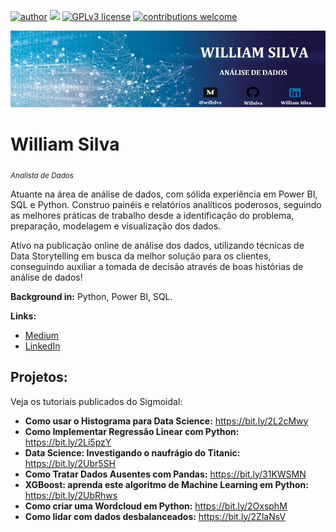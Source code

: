 [![author](https://img.shields.io/badge/author-williamsilva-red.svg)](https://www.linkedin.com/in/william-silva-a4489621a/) [![](https://img.shields.io/badge/python-3.9.7+-blue.svg)](https://www.python.org/downloads/release/python-397/) [![GPLv3 license](https://img.shields.io/badge/License-GPLv3-blue.svg)](http://perso.crans.org/besson/LICENSE.html) [![contributions welcome](https://img.shields.io/badge/contributions-welcome-brightgreen.svg?style=flat)](https://github.com/Willslva/data_science)

<p align="center">
  <img src="banner.jpg" >
</p>

# William Silva
<sub>*Analista de Dados*</sub>

Atuante na área de análise de dados, com sólida experiência em Power BI, SQL e Python. Construo painéis e relatórios analíticos poderosos, seguindo as melhores práticas de trabalho desde a identificação do problema, preparação, modelagem e visualização dos dados.

Ativo na publicação online de análise dos dados, utilizando técnicas de Data Storytelling em busca da melhor solução para os clientes, conseguindo auxiliar a tomada de decisão através de boas histórias de análise de dados!

**Background in:** Python, Power BI, SQL.

**Links:**
* [Medium](https://medium.com/@willslva)
* [LinkedIn](https://www.linkedin.com/in/william-silva-a4489621a/)



## Projetos:
Veja os tutoriais publicados do Sigmoidal:

* **Como usar o Histograma para Data Science:** https://bit.ly/2L2cMwy
* **Como Implementar Regressão Linear com Python:** https://bit.ly/2Li5pzY
* **Data Science: Investigando o naufrágio do Titanic:** https://bit.ly/2Ubr5SH
* **Como Tratar Dados Ausentes com Pandas:** https://bit.ly/31KWSMN
* **XGBoost: aprenda este algoritmo de Machine Learning em Python:** https://bit.ly/2UbRhws
* **Como criar uma Wordcloud em Python:** https://bit.ly/2OxsphM
* **Como lidar com dados desbalanceados:** https://bit.ly/2ZlaNsV

